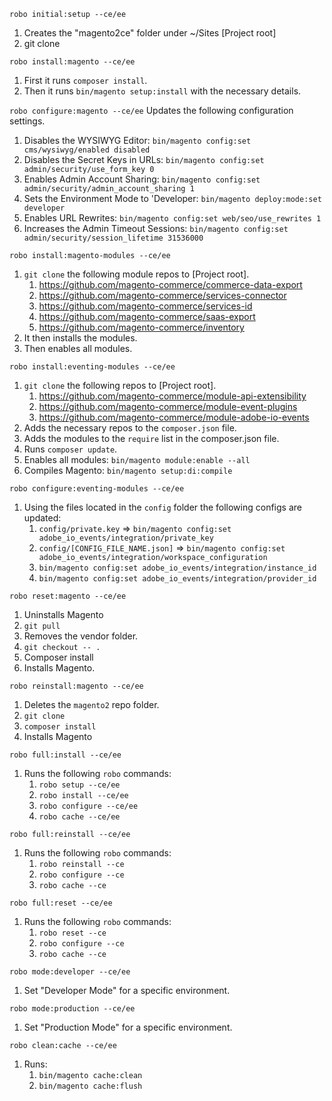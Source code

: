 

`robo initial:setup --ce/ee`
1. Creates the "magento2ce" folder under ~/Sites [Project root]
2. git clone


`robo install:magento --ce/ee`
1. First it runs `composer install`.
2. Then it runs `bin/magento setup:install` with the necessary details.


`robo configure:magento --ce/ee`
Updates the following configuration settings.
1. Disables the WYSIWYG Editor:             `bin/magento config:set cms/wysiwyg/enabled disabled`
2. Disables the Secret Keys in URLs:        `bin/magento config:set admin/security/use_form_key 0`
3. Enables Admin Account Sharing:           `bin/magento config:set admin/security/admin_account_sharing 1`
4. Sets the Environment Mode to 'Developer: `bin/magento deploy:mode:set developer`
5. Enables URL Rewrites:                    `bin/magento config:set web/seo/use_rewrites 1`
6. Increases the Admin Timeout Sessions:    `bin/magento config:set admin/security/session_lifetime 31536000`


`robo install:magento-modules --ce/ee`
1. `git clone` the following module repos to [Project root].
   1. https://github.com/magento-commerce/commerce-data-export
   2. https://github.com/magento-commerce/services-connector
   3. https://github.com/magento-commerce/services-id
   4. https://github.com/magento-commerce/saas-export
   5. https://github.com/magento-commerce/inventory
2. It then installs the modules.
3. Then enables all modules.


`robo install:eventing-modules --ce/ee`
1. `git clone` the following repos to [Project root].
   1. https://github.com/magento-commerce/module-api-extensibility
   2. https://github.com/magento-commerce/module-event-plugins
   3. https://github.com/magento-commerce/module-adobe-io-events
2. Adds the necessary repos to the `composer.json` file.
3. Adds the modules to the `require` list in the composer.json file.
4. Runs `composer update`.
5. Enables all modules: `bin/magento module:enable --all`
6. Compiles Magento: `bin/magento setup:di:compile`


`robo configure:eventing-modules --ce/ee`
1. Using the files located in the `config` folder the following configs are updated:
   1. `config/private.key` => `bin/magento config:set adobe_io_events/integration/private_key`
   2. `config/[CONFIG_FILE_NAME.json]` => `bin/magento config:set adobe_io_events/integration/workspace_configuration`
   3. `bin/magento config:set adobe_io_events/integration/instance_id`
   4. `bin/magento config:set adobe_io_events/integration/provider_id`


`robo reset:magento --ce/ee`
1. Uninstalls Magento
2. `git pull`
3. Removes the vendor folder.
4. `git checkout -- .`
5. Composer install
6. Installs Magento.


`robo reinstall:magento --ce/ee`
1. Deletes the `magento2` repo folder.
2. `git clone`
3. `composer install`
4. Installs Magento


`robo full:install --ce/ee`
1. Runs the following `robo` commands:
   1. `robo setup --ce/ee`
   2. `robo install --ce/ee`
   3. `robo configure --ce/ee`
   4. `robo cache --ce/ee`


`robo full:reinstall --ce/ee`
1. Runs the following `robo` commands:
   1. `robo reinstall --ce`
   2. `robo configure --ce`
   3. `robo cache --ce`



`robo full:reset --ce/ee`
1. Runs the following `robo` commands:
   1. `robo reset --ce`
   2. `robo configure --ce`
   3. `robo cache --ce`


`robo mode:developer --ce/ee`
1. Set "Developer Mode" for a specific environment.


`robo mode:production --ce/ee`
1. Set "Production Mode" for a specific environment.



`robo clean:cache --ce/ee`
1. Runs:
   1. `bin/magento cache:clean`
   2. `bin/magento cache:flush`

